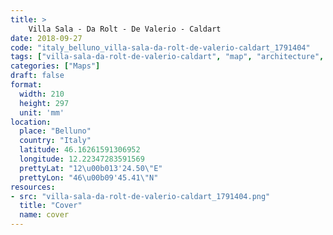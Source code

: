 ```yaml
---
title: > 
    Villa Sala - Da Rolt - De Valerio - Caldart
date: 2018-09-27
code: "italy_belluno_villa-sala-da-rolt-de-valerio-caldart_1791404"
tags: ["villa-sala-da-rolt-de-valerio-caldart", "map", "architecture", "buildings", "Belluno", "Italy"]
categories: ["Maps"]
draft: false
format:
  width: 210
  height: 297
  unit: 'mm'
location:
  place: "Belluno"
  country: "Italy"
  latitude: 46.16261591306952
  longitude: 12.22347283591569
  prettyLat: "12\u00b013'24.50\"E"
  prettyLon: "46\u00b09'45.41\"N"
resources:
- src: "villa-sala-da-rolt-de-valerio-caldart_1791404.png"
  title: "Cover"
  name: cover
---
```

